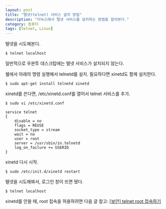 ```yaml
---
layout: post
title: "텔넷(telnet) 서비스 설치 방법"
description: "리눅스에서 텔넷 서비스를 설치하는 방법을 알아본다."
category: 컴퓨터
tags: [telnet, Linux]
---
```


텔넷을 시도해본다.

~~~
$ telnet localhost
~~~

일반적으로 우분투 데스크탑에는 텔넷 서비스가 설치되지 않는다.

쉘에서 아래의 명령 실행해서 telnetd를 설치.
필요하다면 xinetd도 함께 설치한다.

~~~
$ sudo apt-get install telnetd xinetd
~~~

xinetd를 쓴다면, /etc/xinetd.conf를 열어서 telnet 서비스를 추가.

~~~
$ sudo vi /etc/xinetd.conf
~~~

~~~
service telnet
{
    disable = no
    flags = REUSE
    socket_type = stream
    wait = no
    user = root
    server = /usr/sbin/in.telnetd
    log_on_failure += USERID
}
~~~

xinetd 다시 시작.

~~~
$ sudo /etc/init.d/xinetd restart
~~~

텔넷을 시도해봐서, 로그인 창이 뜨면 됐다.

~~~
$ telnet localhost
~~~

xinetd를 안쓸 때, root 접속을 허용하려면 다음 글 참고:
[[보안] telnet root 접속하기](http://blog.syszone.co.kr/685)
